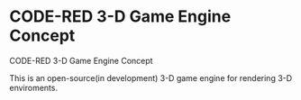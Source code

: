 # CODE-RED 3-D Game Engine Concept
CODE-RED 3-D Game Engine Concept

This is an open-source(in development) 3-D game engine for rendering 3-D enviroments.

